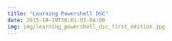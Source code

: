 ```yaml
---
title: "Learning Powershell DSC"
date: 2015-10-19T16:01:03-04:00
img: img/learning_powershell_dsc_first_edition.jpg
---
```

